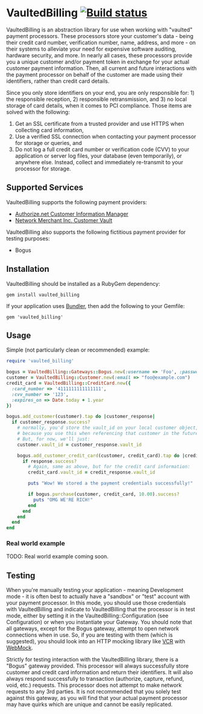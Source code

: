 # VaultedBilling [![Build status][ci-image]][ci]

VaultedBilling is an abstraction library for use when working with "vaulted" payment processors.  These processors store your customer's data - being their credit card number, verification number, name, address, and more - on their systems to alleviate your need for expensive software auditing, hardware security, and more.  In nearly all cases, these processors provide you a unique customer and/or payment token in exchange for your actual customer payment information.  Then, all current and future interactions with the payment processor on behalf of the customer are made using their identifiers, rather than credit card details.

Since you only store identifiers on your end, you are only responsible for: 1) the responsible reception, 2) responsible retransmission, and 3) no local storage of card details, when it comes to PCI compliance.  Those items are solved with the following:

1. Get an SSL certificate from a trusted provider and use HTTPS when collecting card information,
2. Use a verified SSL connection when contacting your payment processor for storage or queries, and
3. Do not log a full credit card number or verification code (CVV) to your application or server log files, your database (even temporarily), or anywhere else.  Instead, collect and immediately re-transmit to your processor for storage.

## Supported Services

VaultedBilling supports the following payment providers:

* [Authorize.net Customer Information Manager][authorize-net-cim]
* [Network Merchant Inc. Customer Vault][nmi-vault]

VaultedBilling also supports the following fictitious payment provider for testing purposes:

* Bogus

## Installation

VaultedBilling should be installed as a RubyGem dependency:

    gem install vaulted_billing

If your application uses [Bundler][bundler], then add the following to your Gemfile:

    gem 'vaulted_billing'

## Usage

Simple (not particularly clean or recommended) example:

```ruby
require 'vaulted_billing'

bogus = VaultedBilling::Gateways::Bogus.new(:username => 'Foo', :password => 'Bar')
customer = VaultedBilling::Customer.new(:email => "foo@example.com")
credit_card = VaultedBilling::CreditCard.new({
  :card_number => '4111111111111111',
  :cvv_number => '123',
  :expires_on => Date.today + 1.year
})

bogus.add_customer(customer).tap do |customer_response|
  if customer_response.success?
    # normally, you'd store the vault_id on your local customer object,
    # because you use this when referencing that customer in the future.
    # But, for now, we'll just:
    customer.vault_id = customer_response.vault_id

    bogus.add_customer_credit_card(customer, credit_card).tap do |credit_response|
      if response.success?
        # Again, same as above, but for the credit card information:
        credit_card.vault_id = credit_response.vault_id

        puts "Wow! We stored a the payment credentials successfully!"

        if bogus.purchase(customer, credit_card, 10.00).success?
          puts "OMG WE'RE RICH!"
        end
      end
    end
  end
end
```

### Real world example

TODO: Real world example coming soon.

## Testing

When you're manually testing your application - meaning Development mode - it is often best to actually have a "sandbox" or "test" account with your payment processor.  In this mode, you should use those credentials with VaultedBilling and indicate to VaultedBilling that the processor is in test mode, either by setting it in the VaultedBilling::Configuration (see Configuration) or when you instantiate your Gateway.  You should note that all gateways, except for the Bogus gateway, attempt to open network connections when in use.  So, if you are testing with them (which is suggested), you should look into an HTTP mocking library like [VCR][vcr] with [WebMock][webmock].

Strictly for testing interaction with the VaultedBilling library, there is a "Bogus" gateway provided.  This processor will always successfully store customer and credit card information and return their identifiers.  It will also always respond successfully to transaction (authorize, capture, refund, void, etc.) requests.  This processor does not attempt to make network requests to any 3rd parties.  It is not recommended that you solely test against this gateway, as you will find that your actual payment processor may have quirks which are unique and cannot be easily replicated.

[ci]: http://travis-ci.org/envylabs/vaulted_billing
[ci-image]: https://secure.travis-ci.org/envylabs/vaulted_billing.png
[authorize-net-cim]: http://www.authorize.net/solutions/merchantsolutions/merchantservices/cim/
[nmi-vault]: https://www.nmi.com/newsmedia/index.php?ann_id=14
[bundler]: http://gembundler.com/
[vcr]: https://github.com/myronmarston/vcr
[webmock]: https://github.com/bblimke/webmock
